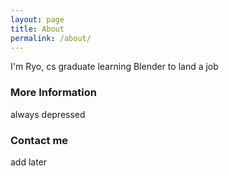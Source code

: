 ```yaml
---
layout: page
title: About
permalink: /about/
---
```


I'm Ryo, cs graduate learning Blender to land a job

### More Information

always depressed

### Contact me

add later
